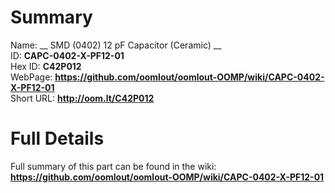 
Summary
=================
  
Name: __ SMD (0402) 12 pF Capacitor (Ceramic) __    
ID: __CAPC-0402-X-PF12-01__   
Hex ID: __C42P012__   
WebPage: __https://github.com/oomlout/oomlout-OOMP/wiki/CAPC-0402-X-PF12-01__   
Short URL: __http://oom.lt/C42P012__   

Full Details
==========================
Full summary of this part can be found in the wiki:   
__https://github.com/oomlout/oomlout-OOMP/wiki/CAPC-0402-X-PF12-01__    

